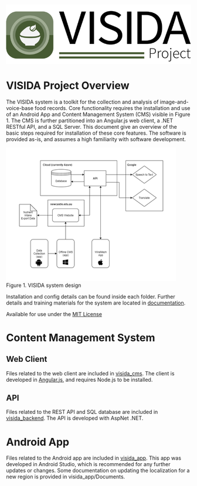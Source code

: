 ![logo](./images/header_icon.png "VISIDA")

# VISIDA Project Overview
The VISIDA system is a toolkit for the collection and analysis of image-and-voice-base food records. Core functionality requires the installation and use of an Android App and Content Management System (CMS) visible in Figure 1. The CMS is further partitioned into an Angular.js web client, a .NET RESTful API, and a SQL Server.
This document give an overview of the basic steps required for installation of these core features. The software is provided as-is, and assumes a high familiarity with software development.

![figure1](./images/system_overview.png "Figure 1")
Figure 1. VISIDA system design

Installation and config details can be found inside each folder. Further details and training materials for the system are located in [documentation](documentation).

Available for use under the [MIT License](LICENSE.md)

# Content Management System
## Web Client
Files related to the web client are included in [visida_cms](visida_cms). The client is developed in [Angular.js](https://angularjs.org/), and requires Node.js to be installed.

## API
Files related to the REST API and SQL database are included in [visida_backend](visida_backend). The API is developed with AspNet .NET.

# Android App
Files related to the Android app are included in [visida_app](visida_app). This app was developed in Android Studio, which is recommended for any further updates or changes. Some documentation on updating the localization for a new region is provided in visida_app/Documents.
